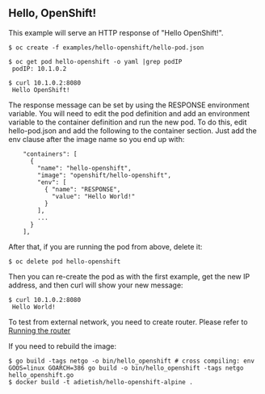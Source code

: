 Hello, OpenShift!
-----------------

This example will serve an HTTP response of "Hello OpenShift!".

    $ oc create -f examples/hello-openshift/hello-pod.json

    $ oc get pod hello-openshift -o yaml |grep podIP
     podIP: 10.1.0.2

    $ curl 10.1.0.2:8080
     Hello OpenShift!

The response message can be set by using the RESPONSE environment
variable.  You will need to edit the pod definition and add an
environment variable to the container definition and run the new pod.
To do this, edit hello-pod.json and add the following to the container
section.  Just add the env clause after the image name so you end up with:
```
    "containers": [
      {
        "name": "hello-openshift",
        "image": "openshift/hello-openshift",
        "env": [
          { "name": "RESPONSE",
            "value": "Hello World!"
          }
        ],
        ...
      }
    ],
```

After that, if you are running the pod from above, delete it:

    $ oc delete pod hello-openshift

Then you can re-create the pod as with the first example, get the new IP
address, and then curl will show your new message:

    $ curl 10.1.0.2:8080
     Hello World!

To test from external network, you need to create router. Please refer to [Running the router](https://github.com/openshift/origin/blob/master/docs/routing.md)

If you need to rebuild the image:

    $ go build -tags netgo -o bin/hello_openshift # cross compiling: env GOOS=linux GOARCH=386 go build -o bin/hello_openshift -tags netgo hello_openshift.go
    $ docker build -t adietish/hello-openshift-alpine .
